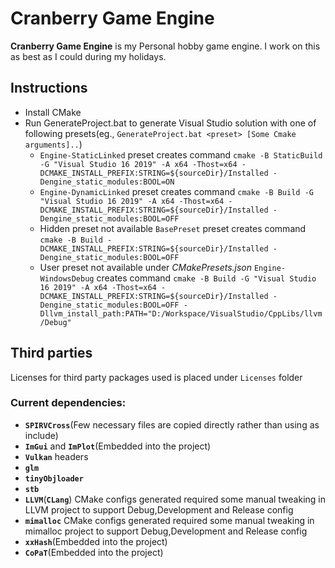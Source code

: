 # Cranberry Game Engine

**Cranberry Game Engine** is my Personal hobby game engine. I work on this as best as I could during my holidays.

## Instructions

* Install CMake
* Run GenerateProject.bat to generate Visual Studio solution with one of following presets(eg., `GenerateProject.bat <preset> [Some Cmake arguments]..`)
    - `Engine-StaticLinked` preset creates command `cmake -B StaticBuild -G "Visual Studio 16 2019" -A x64 -Thost=x64 -DCMAKE_INSTALL_PREFIX:STRING=${sourceDir}/Installed -Dengine_static_modules:BOOL=ON`
    - `Engine-DynamicLinked` preset creates command `cmake -B Build -G "Visual Studio 16 2019" -A x64 -Thost=x64 -DCMAKE_INSTALL_PREFIX:STRING=${sourceDir}/Installed -Dengine_static_modules:BOOL=OFF`
    - Hidden preset not available `BasePreset` preset creates command `cmake -B Build -DCMAKE_INSTALL_PREFIX:STRING=${sourceDir}/Installed -Dengine_static_modules:BOOL=OFF`
    - User preset not available under *CMakePresets.json* `Engine-WindowsDebug` creates command `cmake -B Build -G "Visual Studio 16 2019" -A x64 -Thost=x64 -DCMAKE_INSTALL_PREFIX:STRING=${sourceDir}/Installed -Dengine_static_modules:BOOL=OFF -Dllvm_install_path:PATH="D:/Workspace/VisualStudio/CppLibs/llvm/Debug"`
## Third parties
Licenses for third party packages used is placed under `Licenses` folder
### Current dependencies:
* **`SPIRVCross`**(Few necessary files are copied directly rather than using as include)
* **`ImGui`** and **`ImPlot`**(Embedded into the project)
* **`Vulkan`** headers
* **`glm`**
* **`tinyObjloader`**
* **`stb`**
* **`LLVM`**(**`CLang`**) CMake configs generated required some manual tweaking in LLVM project to support Debug,Development and Release config
* **`mimalloc`** CMake configs generated required some manual tweaking in mimalloc project to support Debug,Development and Release config
* **`xxHash`**(Embedded into the project)
* **`CoPaT`**(Embedded into the project)